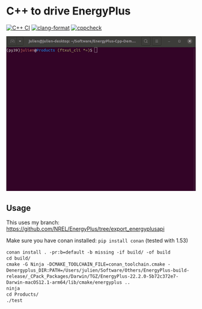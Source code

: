 # C++ to drive EnergyPlus

[![C++ CI](https://github.com/jmarrec/EnergyPlus-Cpp-Demo/actions/workflows/build.yml/badge.svg)](https://github.com/jmarrec/EnergyPlus-Cpp-Demo/actions/workflows/build.yml)
[![clang-format](https://github.com/jmarrec/EnergyPlus-Cpp-Demo/actions/workflows/clang-format-check.yml/badge.svg)](https://github.com/jmarrec/EnergyPlus-Cpp-Demo/actions/workflows/clang-format-check.yml)
[![cppcheck](https://github.com/jmarrec/EnergyPlus-Cpp-Demo/actions/workflows/cppcheck.yml/badge.svg)](https://github.com/jmarrec/EnergyPlus-Cpp-Demo/actions/workflows/cppcheck.yml)

![demo GIF](EnergyPlus-Cpp-Demo.gif)

## Usage

This uses my branch: https://github.com/NREL/EnergyPlus/tree/export_energyplusapi


Make sure you have conan installed: `pip install conan` (tested with 1.53)

```shell
conan install . -pr:b=default -b missing -if build/ -of build
cd build/
cmake -G Ninja -DCMAKE_TOOLCHAIN_FILE=conan_toolchain.cmake -Denergyplus_DIR:PATH=/Users/julien/Software/Others/EnergyPlus-build-release/_CPack_Packages/Darwin/TGZ/EnergyPlus-22.2.0-5b72c372e7-Darwin-macOS12.1-arm64/lib/cmake/energyplus ..
ninja
cd Products/
./test
```
